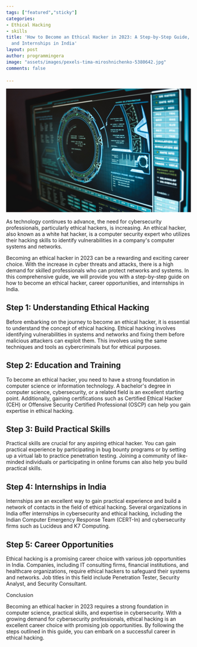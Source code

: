 ```yaml
---
tags: ["featured","sticky"]
categories:
- Ethical Hacking
- skills
title: 'How to Become an Ethical Hacker in 2023: A Step-by-Step Guide, Career Opportunities,
  and Internships in India'
layout: post
author: programmingera
image: "assets/images/pexels-tima-miroshnichenko-5380642.jpg"
comments: false

---
```

![](/assets/images/pexels-tima-miroshnichenko-5380642.jpg)

As technology continues to advance, the need for cybersecurity professionals, particularly ethical hackers, is increasing. An ethical hacker, also known as a white hat hacker, is a computer security expert who utilizes their hacking skills to identify vulnerabilities in a company's computer systems and networks.

Becoming an ethical hacker in 2023 can be a rewarding and exciting career choice. With the increase in cyber threats and attacks, there is a high demand for skilled professionals who can protect networks and systems. In this comprehensive guide, we will provide you with a step-by-step guide on how to become an ethical hacker, career opportunities, and internships in India.

## Step 1: Understanding Ethical Hacking

Before embarking on the journey to become an ethical hacker, it is essential to understand the concept of ethical hacking. Ethical hacking involves identifying vulnerabilities in systems and networks and fixing them before malicious attackers can exploit them. This involves using the same techniques and tools as cybercriminals but for ethical purposes.

## Step 2: Education and Training

To become an ethical hacker, you need to have a strong foundation in computer science or information technology. A bachelor's degree in computer science, cybersecurity, or a related field is an excellent starting point. Additionally, gaining certifications such as Certified Ethical Hacker (CEH) or Offensive Security Certified Professional (OSCP) can help you gain expertise in ethical hacking.

## Step 3: Build Practical Skills

Practical skills are crucial for any aspiring ethical hacker. You can gain practical experience by participating in bug bounty programs or by setting up a virtual lab to practice penetration testing. Joining a community of like-minded individuals or participating in online forums can also help you build practical skills.

## Step 4: Internships in India

Internships are an excellent way to gain practical experience and build a network of contacts in the field of ethical hacking. Several organizations in India offer internships in cybersecurity and ethical hacking, including the Indian Computer Emergency Response Team (CERT-In) and cybersecurity firms such as Lucideus and K7 Computing.

## Step 5: Career Opportunities

Ethical hacking is a promising career choice with various job opportunities in India. Companies, including IT consulting firms, financial institutions, and healthcare organizations, require ethical hackers to safeguard their systems and networks. Job titles in this field include Penetration Tester, Security Analyst, and Security Consultant.

Conclusion

Becoming an ethical hacker in 2023 requires a strong foundation in computer science, practical skills, and expertise in cybersecurity. With a growing demand for cybersecurity professionals, ethical hacking is an excellent career choice with promising job opportunities. By following the steps outlined in this guide, you can embark on a successful career in ethical hacking.
